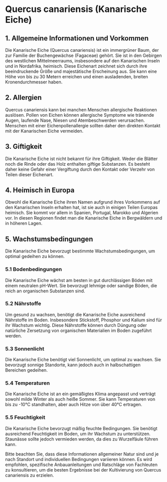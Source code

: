 # Quercus canariensis (Kanarische Eiche)

## 1. Allgemeine Informationen und Vorkommen
Die Kanarische Eiche (Quercus canariensis) ist ein immergrüner Baum, der zur Familie der Buchengewächse (Fagaceae) gehört. Sie ist in den Gebirgen des westlichen Mittelmeerraums, insbesondere auf den Kanarischen Inseln und in Nordafrika, heimisch. Diese Eichenart zeichnet sich durch ihre beeindruckende Größe und majestätische Erscheinung aus. Sie kann eine Höhe von bis zu 30 Metern erreichen und einen ausladenden, breiten Kronendurchmesser haben.

## 2. Allergien
Quercus canariensis kann bei manchen Menschen allergische Reaktionen auslösen. Pollen von Eichen können allergische Symptome wie tränende Augen, laufende Nase, Niesen und Atembeschwerden verursachen. Menschen mit einer Eichenpollenallergie sollten daher den direkten Kontakt mit der Kanarischen Eiche vermeiden.

## 3. Giftigkeit
Die Kanarische Eiche ist nicht bekannt für ihre Giftigkeit. Weder die Blätter noch die Rinde oder das Holz enthalten giftige Substanzen. Es besteht daher keine Gefahr einer Vergiftung durch den Kontakt oder Verzehr von Teilen dieser Eichenart.

## 4. Heimisch in Europa
Obwohl die Kanarische Eiche ihren Namen aufgrund ihres Vorkommens auf den Kanarischen Inseln erhalten hat, ist sie auch in einigen Teilen Europas heimisch. Sie kommt vor allem in Spanien, Portugal, Marokko und Algerien vor. In diesen Regionen findet man die Kanarische Eiche in Bergwäldern und in höheren Lagen.

## 5. Wachstumsbedingungen
Die Kanarische Eiche bevorzugt bestimmte Wachstumsbedingungen, um optimal gedeihen zu können.

### 5.1 Bodenbedingungen
Die Kanarische Eiche wächst am besten in gut durchlässigen Böden mit einem neutralen pH-Wert. Sie bevorzugt lehmige oder sandige Böden, die reich an organischen Substanzen sind.

### 5.2 Nährstoffe
Um gesund zu wachsen, benötigt die Kanarische Eiche ausreichend Nährstoffe im Boden. Insbesondere Stickstoff, Phosphor und Kalium sind für ihr Wachstum wichtig. Diese Nährstoffe können durch Düngung oder natürliche Zersetzung von organischen Materialien im Boden zugeführt werden.

### 5.3 Sonnenlicht
Die Kanarische Eiche benötigt viel Sonnenlicht, um optimal zu wachsen. Sie bevorzugt sonnige Standorte, kann jedoch auch in halbschattigen Bereichen gedeihen.

### 5.4 Temperaturen
Die Kanarische Eiche ist an ein gemäßigtes Klima angepasst und verträgt sowohl milde Winter als auch heiße Sommer. Sie kann Temperaturen von bis zu -10°C standhalten, aber auch Hitze von über 40°C ertragen.

### 5.5 Feuchtigkeit
Die Kanarische Eiche bevorzugt mäßig feuchte Bedingungen. Sie benötigt ausreichend Feuchtigkeit im Boden, um ihr Wachstum zu unterstützen. Staunässe sollte jedoch vermieden werden, da dies zu Wurzelfäule führen kann.

Bitte beachten Sie, dass diese Informationen allgemeiner Natur sind und je nach Standort und individuellen Bedingungen variieren können. Es wird empfohlen, spezifische Anbauanleitungen und Ratschläge von Fachleuten zu konsultieren, um die besten Ergebnisse bei der Kultivierung von Quercus canariensis zu erzielen.
